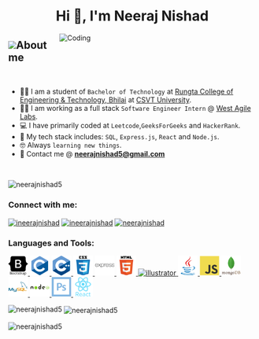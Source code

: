 <!-- <img alt="" src="https://cdn.august.com.au/wp-content/uploads/2015/04/Allan_Get-Web-Developer-Savvy_header.png"  /> -->
<h1 align="center">Hi 👋, I'm Neeraj Nishad</h1>
<img align="right" alt="Coding" width="400" src="https://yolabs.in/wp-content/uploads/2020/09/kids-coding-art.jpg"


<p></p>

## <picture><img src = "https://github.com/7oSkaaa/7oSkaaa/blob/main/Images/about_me.gif?raw=true" width = 50px></picture>About me

<!-- <picture> <img align="right" src="https://github.com/7oSkaaa/7oSkaaa/blob/main/Images/Right_Side.gif?raw=true" width = 250px></picture> -->

<br>

- 🧑‍🎓 I am a student of `Bachelor of Technology` at [Rungta College of Engineering & Technology, Bhilai](https://www.rungta.ac.in/) at [CSVT University](https://csvtu.ac.in/).
- 👨‍💻 I am working as a full stack `Software Engineer Intern` @ [West Agile Labs](http://westagilelabs.com).
- 💻 I have primarily coded at `Leetcode`,`GeeksForGeeks` and `HackerRank`.
- 🧰 My tech stack includes: `SQL`, `Express.js`, `React` and `Node.js`.
- 🤓 Always `learning new things`.
- 📧 Contact me @ **neerajnishad5@gmail.com**
<br>
<p align="left"> <img src="https://komarev.com/ghpvc/?username=neerajnishad5&label=Profile%20views&color=0e75b6&style=flat" alt="neerajnishad5" /> </p>

<h3 align="left">Connect with me:</h3>
<p align="left">
<a href="https://twitter.com/ineerajnishad" target="blank"><img align="center" src="https://raw.githubusercontent.com/rahuldkjain/github-profile-readme-generator/master/src/images/icons/Social/twitter.svg" alt="ineerajnishad" height="30" width="40" /></a>
<a href="https://instagram.com/ineerajnishad" target="blank"><img align="center" src="https://raw.githubusercontent.com/rahuldkjain/github-profile-readme-generator/master/src/images/icons/Social/instagram.svg" alt="ineerajnishad" height="30" width="40" /></a>
  <a href="https://www.linkedin.com/in/neerajnishad/" target="blank"><img align="center" src="https://img.icons8.com/fluency/48/000000/linkedin.png" alt="neerajnishad"   width="40" /></a>
</p>

<h3 align="left">Languages and Tools:</h3>
<p align="left"> <a href="https://getbootstrap.com" target="_blank" rel="noreferrer"> <img src="https://raw.githubusercontent.com/devicons/devicon/master/icons/bootstrap/bootstrap-plain-wordmark.svg" alt="bootstrap" width="40" height="40"/> </a> <a href="https://www.cprogramming.com/" target="_blank" rel="noreferrer"> <img src="https://raw.githubusercontent.com/devicons/devicon/master/icons/c/c-original.svg" alt="c" width="40" height="40"/> </a> <a href="https://www.w3schools.com/cpp/" target="_blank" rel="noreferrer"> <img src="https://raw.githubusercontent.com/devicons/devicon/master/icons/cplusplus/cplusplus-original.svg" alt="cplusplus" width="40" height="40"/> </a> <a href="https://www.w3schools.com/css/" target="_blank" rel="noreferrer"> <img src="https://raw.githubusercontent.com/devicons/devicon/master/icons/css3/css3-original-wordmark.svg" alt="css3" width="40" height="40"/> </a> <a href="https://expressjs.com" target="_blank" rel="noreferrer"> <img src="https://raw.githubusercontent.com/devicons/devicon/master/icons/express/express-original-wordmark.svg" alt="express" width="40" height="40"/> </a> <a href="https://www.w3.org/html/" target="_blank" rel="noreferrer"> <img src="https://raw.githubusercontent.com/devicons/devicon/master/icons/html5/html5-original-wordmark.svg" alt="html5" width="40" height="40"/> </a> <a href="https://www.adobe.com/in/products/illustrator.html" target="_blank" rel="noreferrer"> <img src="https://www.vectorlogo.zone/logos/adobe_illustrator/adobe_illustrator-icon.svg" alt="illustrator" width="40" height="40"/> </a> <a href="https://www.java.com" target="_blank" rel="noreferrer"> <img src="https://raw.githubusercontent.com/devicons/devicon/master/icons/java/java-original.svg" alt="java" width="40" height="40"/> </a> <a href="https://developer.mozilla.org/en-US/docs/Web/JavaScript" target="_blank" rel="noreferrer"> <img src="https://raw.githubusercontent.com/devicons/devicon/master/icons/javascript/javascript-original.svg" alt="javascript" width="40" height="40"/> </a> <a href="https://www.mongodb.com/" target="_blank" rel="noreferrer"> <img src="https://raw.githubusercontent.com/devicons/devicon/master/icons/mongodb/mongodb-original-wordmark.svg" alt="mongodb" width="40" height="40"/> </a> <a href="https://www.mysql.com/" target="_blank" rel="noreferrer"> <img src="https://raw.githubusercontent.com/devicons/devicon/master/icons/mysql/mysql-original-wordmark.svg" alt="mysql" width="40" height="40"/> </a> <a href="https://nodejs.org" target="_blank" rel="noreferrer"> <img src="https://raw.githubusercontent.com/devicons/devicon/master/icons/nodejs/nodejs-original-wordmark.svg" alt="nodejs" width="40" height="40"/> </a> <a href="https://www.photoshop.com/en" target="_blank" rel="noreferrer"> <img src="https://raw.githubusercontent.com/devicons/devicon/master/icons/photoshop/photoshop-line.svg" alt="photoshop" width="40" height="40"/> </a> <a href="https://reactjs.org/" target="_blank" rel="noreferrer"> <img src="https://raw.githubusercontent.com/devicons/devicon/master/icons/react/react-original-wordmark.svg" alt="react" width="40" height="40"/> </a> </p>

<p><img align="left" src="https://github-readme-stats.vercel.app/api/top-langs?username=neerajnishad5&show_icons=true&locale=en&layout=compact" alt="neerajnishad5" /></p>

<p>&nbsp;<img align="center" src="https://github-readme-stats.vercel.app/api?username=neerajnishad5&show_icons=true&locale=en" alt="neerajnishad5" /></p>

<p><img align="center" src="https://github-readme-streak-stats.herokuapp.com/?user=neerajnishad5&" alt="neerajnishad5" /></p>
